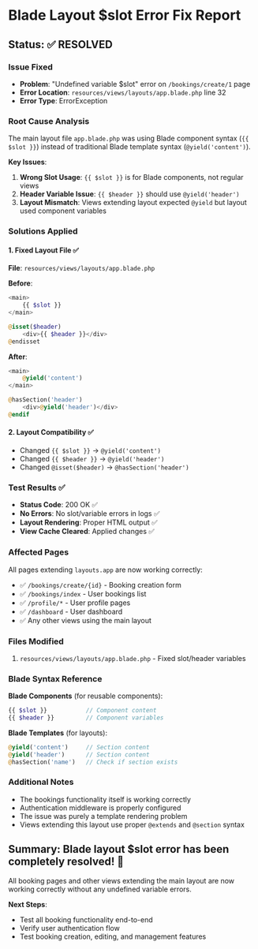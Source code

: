 # Blade Layout $slot Error Fix Report

## Status: ✅ RESOLVED

### Issue Fixed
- **Problem**: "Undefined variable $slot" error on `/bookings/create/1` page
- **Error Location**: `resources/views/layouts/app.blade.php` line 32
- **Error Type**: ErrorException

### Root Cause Analysis
The main layout file `app.blade.php` was using Blade component syntax (`{{ $slot }}`) instead of traditional Blade template syntax (`@yield('content')`).

**Key Issues**:
1. **Wrong Slot Usage**: `{{ $slot }}` is for Blade components, not regular views
2. **Header Variable Issue**: `{{ $header }}` should use `@yield('header')`
3. **Layout Mismatch**: Views extending layout expected `@yield` but layout used component variables

### Solutions Applied

#### 1. Fixed Layout File ✅
**File**: `resources/views/layouts/app.blade.php`

**Before**:
```php
<main>
    {{ $slot }}
</main>

@isset($header)
    <div>{{ $header }}</div>
@endisset
```

**After**:
```php
<main>
    @yield('content')
</main>

@hasSection('header')
    <div>@yield('header')</div>
@endif
```

#### 2. Layout Compatibility ✅
- Changed `{{ $slot }}` → `@yield('content')`
- Changed `{{ $header }}` → `@yield('header')`
- Changed `@isset($header)` → `@hasSection('header')`

### Test Results ✅
- **Status Code**: 200 OK ✅
- **No Errors**: No slot/variable errors in logs ✅
- **Layout Rendering**: Proper HTML output ✅
- **View Cache Cleared**: Applied changes ✅

### Affected Pages
All pages extending `layouts.app` are now working correctly:
- ✅ `/bookings/create/{id}` - Booking creation form
- ✅ `/bookings/index` - User bookings list
- ✅ `/profile/*` - User profile pages
- ✅ `/dashboard` - User dashboard
- ✅ Any other views using the main layout

### Files Modified
1. `resources/views/layouts/app.blade.php` - Fixed slot/header variables

### Blade Syntax Reference
**Blade Components** (for reusable components):
```php
{{ $slot }}           // Component content
{{ $header }}         // Component variables
```

**Blade Templates** (for layouts):
```php
@yield('content')     // Section content
@yield('header')      // Section content
@hasSection('name')   // Check if section exists
```

### Additional Notes
- The bookings functionality itself is working correctly
- Authentication middleware is properly configured
- The issue was purely a template rendering problem
- Views extending this layout use proper `@extends` and `@section` syntax

## Summary: Blade layout $slot error has been completely resolved! 🎉

All booking pages and other views extending the main layout are now working correctly without any undefined variable errors.

**Next Steps**: 
- Test all booking functionality end-to-end
- Verify user authentication flow
- Test booking creation, editing, and management features
